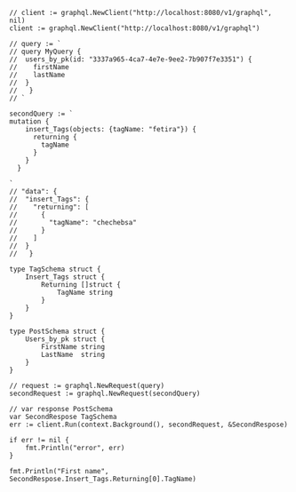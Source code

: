     // client := graphql.NewClient("http://localhost:8080/v1/graphql", nil)
    client := graphql.NewClient("http://localhost:8080/v1/graphql")

    // query := `
    // query MyQuery {
    // 	users_by_pk(id: "3337a965-4ca7-4e7e-9ee2-7b907f7e3351") {
    // 	  firstName
    // 	  lastName
    // 	}
    //   }
    // `

    secondQuery := `
    mutation {
    	insert_Tags(objects: {tagName: "fetira"}) {
    	  returning {
    		tagName
    	  }
    	}
      }

    `
    // "data": {
    // 	"insert_Tags": {
    // 	  "returning": [
    // 		{
    // 		  "tagName": "chechebsa"
    // 		}
    // 	  ]
    // 	}
    //   }

    type TagSchema struct {
    	Insert_Tags struct {
    		Returning []struct {
    			TagName string
    		}
    	}
    }

    type PostSchema struct {
    	Users_by_pk struct {
    		FirstName string
    		LastName  string
    	}
    }

    // request := graphql.NewRequest(query)
    secondRequest := graphql.NewRequest(secondQuery)

    // var response PostSchema
    var SecondRespose TagSchema
    err := client.Run(context.Background(), secondRequest, &SecondRespose)

    if err != nil {
    	fmt.Println("error", err)
    }

    fmt.Println("First name", SecondRespose.Insert_Tags.Returning[0].TagName)
